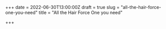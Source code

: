 +++
date = 2022-06-30T13:00:00Z
draft = true
slug = "all-the-hair-force-one-you-need"
title = "All the Hair Force One you need"

+++
